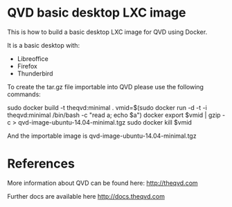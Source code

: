 QVD basic desktop LXC image
===========================

This is how to build a basic desktop LXC image for QVD using Docker.

It is a basic desktop with:
 * Libreoffice
 * Firefox
 * Thunderbird

To create the tar.gz file importable into QVD please use the following
commands:

  sudo docker build -t theqvd:minimal .
  vmid=$(sudo docker run -d -t -i theqvd:minimal /bin/bash -c "read a; echo $a")
  docker export $vmid  | gzip -c > qvd-image-ubuntu-14.04-minimal.tgz
  sudo docker kill $vmid

And the importable image is qvd-image-ubuntu-14.04-minimal.tgz

References
==========

More information about QVD can be found here: http://theqvd.com

Further docs are available here http://docs.theqvd.com

